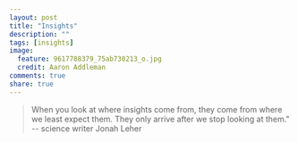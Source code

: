 ```yaml
---
layout: post
title: "Insights"
description: ""
tags: [insights]
image:
  feature: 9617788379_75ab730213_o.jpg
  credit: Aaron Addleman
comments: true
share: true
---
```



> When you look at where insights come from, they come from where we least expect them. They only arrive after we stop looking at them." -- science writer Jonah Leher